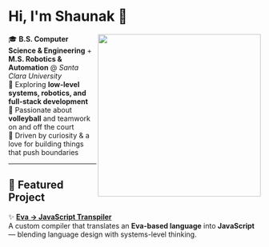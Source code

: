 # Hi, I'm Shaunak 👋  

<img src="https://github.com/user-attachments/assets/faa4100b-5cf4-43d4-875f-04eab64f8faf" align="right" width="325"/>

🎓 **B.S. Computer Science & Engineering** + **M.S. Robotics & Automation** @ *Santa Clara University*  
🤖 Exploring **low-level systems, robotics, and full-stack development**  
🏐 Passionate about **volleyball** and teamwork on and off the court  
🚀 Driven by curiosity & a love for building things that push boundaries  

---

## 🔎 Featured Project  
✨ [**Eva → JavaScript Transpiler**](https://github.com/sdsharma1469/projects/tree/main/transpiler)  
A custom compiler that translates an **Eva-based language** into **JavaScript** — blending language design with systems-level thinking.
